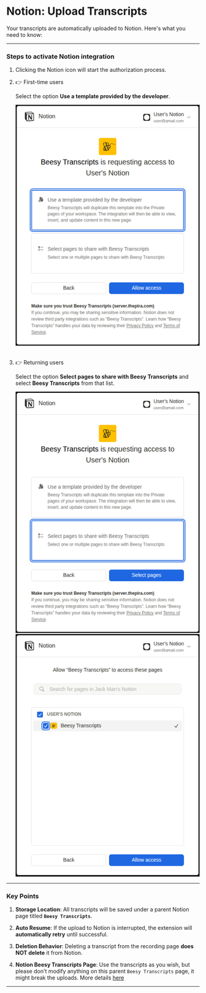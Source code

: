 # Notion: Upload Transcripts

Your transcripts are automatically uploaded to Notion. Here's what you need to know:

---

### Steps to activate Notion integration
1. Clicking the Notion icon will start the authorization process.
2. 👉 First-time users

   Select the option **Use a template provided by the developer**.

   ![access provision in Notion for first time user](../../media/image-2.png) <br><br>

3. 👉 Returning users

   Select the option **Select pages to share with Beesy Transcripts** and select **Beesy Transcripts** from that list.

   ![access provision in Notion for returning user](../../media/image-3.png)
   ![select the page you authorized earlier](../../media/image-4.png)

---

### Key Points


1. **Storage Location**:
   All transcripts will be saved under a parent Notion page titled **`Beesy Transcripts`**.

2. **Auto Resume**:
   If the upload to Notion is interrupted, the extension will **automatically retry** until successful.

3. **Deletion Behavior**:
   Deleting a transcript from the recording page **does NOT delete** it from Notion.

4. **Notion Beesy Transcripts Page**:
   Use the transcripts as you wish, but please don't modify anything on this parent `Beesy Transcripts` page, it might break the uploads. More details [here](https://thepiraorg.notion.site/18838e779a4c806aac6eff79805433d8?v=18838e779a4c8105a1c2000cc1ecb900&p=18838e779a4c81c5bc36f90ff489fd79&pm=s)

---
